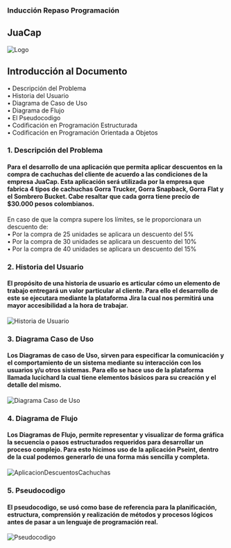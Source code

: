 ### Inducción Repaso Programación
## JuaCap
![Logo](https://github.com/JuanRozo17/JuanRozo05/assets/133442102/b07b95d0-9ffd-43a7-8941-abd52cc810fd)
## Introducción al Documento
•	Descripción del Problema <br>
•	Historia del Usuario <br>
•	Diagrama de Caso de Uso <br>
•	Diagrama de Flujo <br>
•	El Pseudocodigo <br>
•	Codificación en Programación Estructurada <br>
•	Codificación en Programación Orientada a Objetos <br>

### 1.	Descripción del Problema

#### Para el desarrollo de una aplicación que permita aplicar descuentos en la compra de cachuchas del cliente de acuerdo a las condiciones de la empresa JuaCap. Esta aplicación será utilizada por la empresa que fabrica 4 tipos de cachuchas Gorra Trucker, Gorra Snapback, Gorra Flat y el Sombrero Bucket. Cabe resaltar que cada gorra tiene precio de $30.000 pesos colombianos. <br>
En caso de que la compra supere los límites, se le proporcionara un descuento de: <br>
•	Por la compra de 25 unidades se aplicara un descuento del 5% <br>
•	Por la compra de 30 unidades se aplicara un descuento del 10% <br>
•	Por la compra de 40 unidades se aplicara un descuento del 15% <br>

### 2.	Historia del Usuario

#### El propósito de una historia de usuario es articular cómo un elemento de trabajo entregará un valor particular al cliente. Para ello el desarrollo de este se ejecutara mediante la plataforma Jira la cual nos permitirá una mayor accesibilidad a la hora de trabajar. <br>
![Historia de Usuario](https://github.com/JuanRozo17/JuanRozo05/assets/133442102/776ff03f-90ff-47f9-9ad3-16c94b0dab90)


### 3.	Diagrama Caso de Uso

#### Los Diagramas de caso de Uso, sirven para especificar la comunicación y el comportamiento de un sistema mediante su interacción con los usuarios y/u otros sistemas. Para ello se hace uso de la plataforma llamada lucichard la cual tiene elementos básicos para su creación y el detalle del mismo. <br>
![Diagrama Caso de Uso](https://github.com/JuanRozo17/JuanRozo05/assets/133442102/861d26cd-3fbc-4a90-98d0-075957500193)

### 4.	Diagrama de Flujo 

#### Los Diagramas de Flujo, permite representar y visualizar de forma gráfica la secuencia o pasos estructurados requeridos para desarrollar un proceso complejo. Para esto hicimos uso de la aplicación Pseint, dentro de la cual podemos generarlo de una forma más sencilla y completa. <br>
![AplicacionDescuentosCachuchas](https://github.com/JuanRozo17/JuanRozo05/assets/133442102/2dae41d0-2cb0-42ba-9d99-edb7a80a5a30)

### 5.	Pseudocodigo

#### El pseudocodigo, se usó como base de referencia para la planificación, estructura, comprensión y realización de métodos y procesos lógicos antes de pasar a un lenguaje de programación real. <br>
![Pseudocodigo](https://github.com/JuanRozo17/JuanRozo05/assets/133442102/56b81b02-8fa1-40d0-8a9f-00d60c0600cd)













